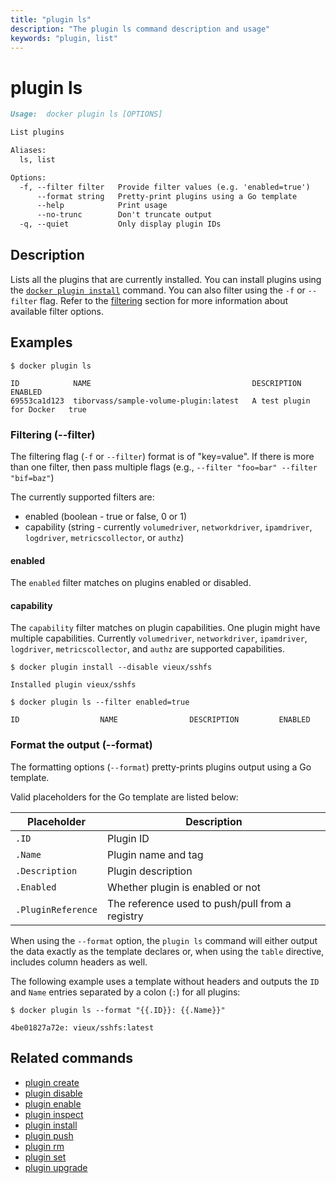 ```yaml
---
title: "plugin ls"
description: "The plugin ls command description and usage"
keywords: "plugin, list"
---
```


# plugin ls

```markdown
Usage:  docker plugin ls [OPTIONS]

List plugins

Aliases:
  ls, list

Options:
  -f, --filter filter   Provide filter values (e.g. 'enabled=true')
      --format string   Pretty-print plugins using a Go template
      --help            Print usage
      --no-trunc        Don't truncate output
  -q, --quiet           Only display plugin IDs
```

## Description

Lists all the plugins that are currently installed. You can install plugins
using the [`docker plugin install`](plugin_install.md) command.
You can also filter using the `-f` or `--filter` flag.
Refer to the [filtering](#filter) section for more information about available filter options.

## Examples

```console
$ docker plugin ls

ID            NAME                                    DESCRIPTION                ENABLED
69553ca1d123  tiborvass/sample-volume-plugin:latest   A test plugin for Docker   true
```

### <a name=format></a> Filtering (--filter)

The filtering flag (`-f` or `--filter`) format is of "key=value". If there is more
than one filter, then pass multiple flags (e.g., `--filter "foo=bar" --filter "bif=baz"`)

The currently supported filters are:

* enabled (boolean - true or false, 0 or 1)
* capability (string - currently `volumedriver`, `networkdriver`, `ipamdriver`, `logdriver`, `metricscollector`, or `authz`)

#### enabled

The `enabled` filter matches on plugins enabled or disabled.

#### capability

The `capability` filter matches on plugin capabilities. One plugin
might have multiple capabilities. Currently `volumedriver`, `networkdriver`,
`ipamdriver`, `logdriver`, `metricscollector`, and `authz` are supported capabilities.

```console
$ docker plugin install --disable vieux/sshfs

Installed plugin vieux/sshfs

$ docker plugin ls --filter enabled=true

ID                  NAME                DESCRIPTION         ENABLED
```

### <a name=format></a> Format the output (--format)

The formatting options (`--format`) pretty-prints plugins output
using a Go template.

Valid placeholders for the Go template are listed below:

| Placeholder        | Description                                     |
|--------------------|-------------------------------------------------|
| `.ID`              | Plugin ID                                       |
| `.Name`            | Plugin name and tag                             |
| `.Description`     | Plugin description                              |
| `.Enabled`         | Whether plugin is enabled or not                |
| `.PluginReference` | The reference used to push/pull from a registry |

When using the `--format` option, the `plugin ls` command will either
output the data exactly as the template declares or, when using the
`table` directive, includes column headers as well.

The following example uses a template without headers and outputs the
`ID` and `Name` entries separated by a colon (`:`) for all plugins:

```console
$ docker plugin ls --format "{{.ID}}: {{.Name}}"

4be01827a72e: vieux/sshfs:latest
```

## Related commands

* [plugin create](plugin_create.md)
* [plugin disable](plugin_disable.md)
* [plugin enable](plugin_enable.md)
* [plugin inspect](plugin_inspect.md)
* [plugin install](plugin_install.md)
* [plugin push](plugin_push.md)
* [plugin rm](plugin_rm.md)
* [plugin set](plugin_set.md)
* [plugin upgrade](plugin_upgrade.md)
